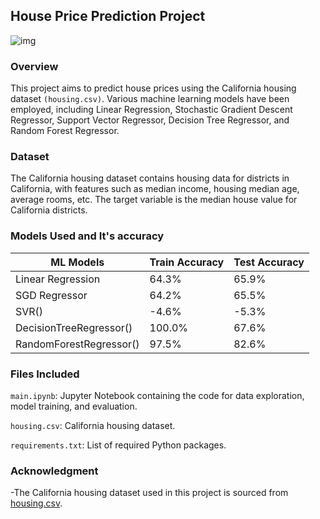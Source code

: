 ## House Price Prediction Project
![img](https://ml-ops.org/img/ml-engineering.jpg)
                                                                          
### Overview

This project aims to predict house prices using the California housing dataset `(housing.csv)`. Various machine learning models have been employed, including Linear Regression, Stochastic Gradient Descent Regressor, Support Vector Regressor, Decision Tree Regressor, and Random Forest Regressor.

### Dataset

The California housing dataset contains housing data for districts in California, with features such as median income, housing median age, average rooms, etc. The target variable is the median house value for California districts.

### Models Used and It's accuracy

|ML Models|Train Accuracy|Test Accuracy|
|---|---|---|
|Linear Regression|64.3%|65.9%|
|SGD Regressor|64.2%|65.5%|
|SVR()|-4.6%|-5.3%|
|DecisionTreeRegressor()| 100.0%|67.6%|
|RandomForestRegressor()|97.5%|82.6%|

### Files Included

`main.ipynb`: Jupyter Notebook containing the code for data exploration, model training, and evaluation.

`housing.csv`: California housing dataset.

`requirements.txt`: List of required Python packages.

### Acknowledgment
-The California housing dataset used in this project is sourced from [housing.csv](https://www.kaggle.com/datasets/camnugent/california-housing-prices).




